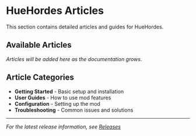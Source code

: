 # HueHordes Articles

This section contains detailed articles and guides for HueHordes.

## Available Articles

*Articles will be added here as the documentation grows.*

## Article Categories

- **Getting Started** - Basic setup and installation
- **User Guides** - How to use mod features
- **Configuration** - Setting up the mod
- **Troubleshooting** - Common issues and solutions

---

*For the latest release information, see [Releases](../Releases/)*
